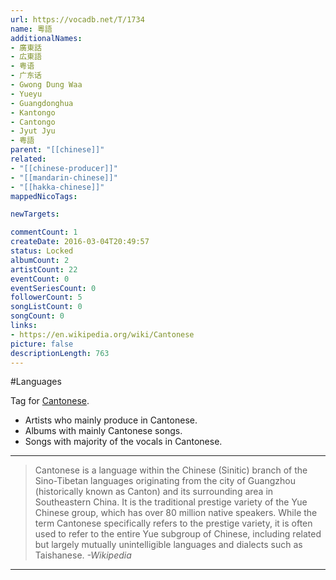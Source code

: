 ```yaml
---
url: https://vocadb.net/T/1734
name: 粵語
additionalNames: 
- 廣東話
- 広東語
- 粤语
- 广东话
- Gwong Dung Waa
- Yueyu
- Guangdonghua
- Kantongo
- Cantongo
- Jyut Jyu
- 粤語
parent: "[[chinese]]"
related:
- "[[chinese-producer]]"
- "[[mandarin-chinese]]"
- "[[hakka-chinese]]"
mappedNicoTags:

newTargets:

commentCount: 1
createDate: 2016-03-04T20:49:57
status: Locked
albumCount: 2
artistCount: 22
eventCount: 0
eventSeriesCount: 0
followerCount: 5
songListCount: 0
songCount: 0
links: 
- https://en.wikipedia.org/wiki/Cantonese
picture: false
descriptionLength: 763
---
```


#Languages

Tag for [Cantonese](https://en.wikipedia.org/wiki/Cantonese).

- Artists who mainly produce in Cantonese.
- Albums with mainly Cantonese songs. 
- Songs with majority of the vocals in Cantonese.

___

> Cantonese is a language within the Chinese (Sinitic) branch of the Sino-Tibetan languages originating from the city of Guangzhou (historically known as Canton) and its surrounding area in Southeastern China.
It is the traditional prestige variety of the Yue Chinese group, which has over 80 million native speakers.
While the term Cantonese specifically refers to the prestige variety, it is often used to refer to the entire Yue subgroup of Chinese, including related but largely mutually unintelligible languages and dialects such as Taishanese.
*-Wikipedia*

---

